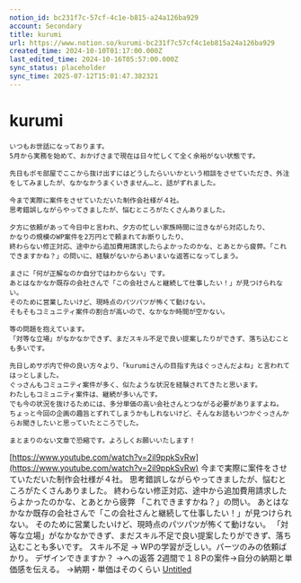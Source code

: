```yaml
---
notion_id: bc231f7c-57cf-4c1e-b815-a24a126ba929
account: Secondary
title: kurumi
url: https://www.notion.so/kurumi-bc231f7c57cf4c1eb815a24a126ba929
created_time: 2024-10-10T01:17:00.000Z
last_edited_time: 2024-10-16T05:57:00.000Z
sync_status: placeholder
sync_time: 2025-07-12T15:01:47.382321
---
```

# kurumi

```plain text
いつもお世話になっております。
5月から実務を始めて、おかげさまで現在は日々忙しくて全く余裕がない状態です。

先日もポモ部屋でここから抜け出すにはどうしたらいいかという相談をさせていただき、外注をしてみましたが、なかなかうまくいきません…と、話がずれました。

今まで実際に案件をさせていただいた制作会社様が４社。
思考錯誤しながらやってきましたが、悩むところがたくさんありました。

夕方に依頼があって今日中と言われ、夕方の忙しい家族時間に泣きながら対応したり、
かなりの規模のWP案件を2万円とで頼まれてお断りしたり、
終わらない修正対応、途中から追加費用請求したらよかったのかな、とあとから疲弊。「これできますかね？」の問いに、経験がないからあいまいな返答になってしまう。

まさに「何が正解なのか自分ではわからない」です。
あとはなかなか既存の会社さんで「この会社さんと継続して仕事したい！」が見つけられない。
そのために営業したいけど、現時点のパツパツが怖くて動けない。
そもそもコミュニティ案件の割合が高いので、なかなか時間が空かない。

等の問題を抱えています。
「対等な立場」がなかなかできず、まだスキル不足で良い提案したりができず、落ち込むことも多いです。

先日しめサポ内で仲の良い方々より、「kurumiさんの目指す先はぐっさんだよね」と言われてはっとしました。
ぐっさんもコミュニティ案件が多く、似たような状況を経験されてきたと思います。
わたしもコミュニティ案件は、継続が多いんです。
でも今の状況を抜けるためには、多分単価の高い会社さんとつながる必要がありますよね。
ちょっと今回の企画の趣旨とずれてしまうかもしれないけど、そんなお話もいつかぐっさんからお聞きしたいと思っていたところでした。

まとまりのない文章で恐縮です。よろしくお願いいたします！
```
[https://www.youtube.com/watch?v=2il9ppkSvRw](https://www.youtube.com/watch?v=2il9ppkSvRw)
今まで実際に案件をさせていただいた制作会社様が４社。
思考錯誤しながらやってきましたが、悩むところがたくさんありました。
終わらない修正対応、途中から追加費用請求したらよかったのかな、とあとから疲弊
「これできますかね？」の問い。
あとはなかなか既存の会社さんで「この会社さんと継続して仕事したい！」が見つけられない。
そのために営業したいけど、現時点のパツパツが怖くて動けない。
「対等な立場」がなかなかできず、まだスキル不足で良い提案したりができず、落ち込むことも多いです。
スキル不足 → WPの学習が乏しい。パーツのみの依頼ばかり。
デザインできますか？
  →への返答
2週間で１８Pの案件→自分の納期と単価感を伝える。
  →納期・単価はそのくらい
[Untitled](https://www.notion.so/120602621aac803a83cfc4ec4d0b0c3b) 